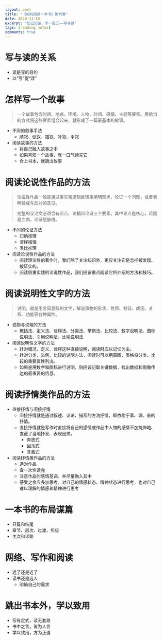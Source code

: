 ```yaml
---
layout: post
title: "《如何阅读一本书》第六章"
date: 2020-11-10
excerpt: "知己知彼，举一反三——写与读"
tags: [reading notes]
comments: true
---
```


# 写与读的关系

- 读是写的目的
- 以“写”促“读”

# 怎样写一个故事

> 一个故事包含时间、地点、环境、人物、时间、感情、主题等要素。用恰当的方式将这些要素组合起来，就形成了一篇最基本的故事。

- 不同的叙事手法
  - 顺叙、倒叙、插叙、补叙、平叙
- 阅读故事的方法
  - 将自己融入故事之中
  - 如果喜欢一个故事，就一口气读完它
  - 合上书本，就跳出故事

# 阅读论说性作品的方法

> 论说性作品一般是通过事实和逻辑推理来阐明观点，论证一个问题，或者表明赞成与反对的意见。
>
> 完整的议论文必须含有论点、论据和论证三个要素。其中论点是核心，论据是血肉，论证是脉络。

- 不同的论证方法
  - 归纳推理
  - 演绎推理
  - 类比推理
- 阅读论说性作品的方法
  - 阅读理论性的著作时，我们除了关注知识外，更应关注它是怎样被发现、被证实的。
  - 阅读侧重实践的论说性作品，我们应该重点阅读它所介绍的方法和技巧。

# 阅读说明性文字的方法

> 说明，就是用言简意赅的文字，解说事物的形状、性质、特征、成因、关系、功能等各种属性。

- 说物与说理的方法
  - 概括法、定义法、诠释法、分类法、举例法、比较法、数字说明法、图标说明法、引用说明法、比喻说明法
- 阅读说明性文字的方法
  - 针对概况、定义、诠释这种直接说明，阅读时应以记忆为主。
  - 针对分类、举例、比较的说明方法，阅读时可以用简图、表格将分类、比较的重要属性列出。
  - 如果是用数字和图标进行说明，则应该记取关键数据，找出数据和图像传达的最重要的信息。

# 阅读抒情类作品的方法

- 直接抒情与间接抒情
  - 间接抒情就是通过叙述、议论、描写的方法抒情，即依附于事、理、景的抒情。
  - 直接抒情就是写作时直接将自己的感情或作品中人物的感情不加掩饰地、直截了当地抒发、表现出来。
    - 奔放式
    - 回荡式
    - 含蓄式
- 阅读抒情类作品的方法
  - 选对作品
  - 宜一次性读完
  - 注意作品的感情基调，并尽量融入其中
  - 感受之余应多加思考，对自己的情感状态、精神状态进行思考，也对自己难以理解的情感和精神进行思考

# 一本书的布局谋篇

- 开篇和结尾
- 章节、层次、过渡、照应
- 主次和详略

# 网络、写作和阅读

- 远了还是近了
- 读书还是选人
  - 明确自己的需求

# 跳出书本外，学以致用

- 写有定式，读无套路
- 书中之言，皆为人言
- 学以致用，方为正道